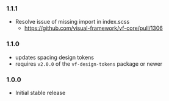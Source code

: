 ### 1.1.1

* Resolve issue of missing import in index.scss
  * https://github.com/visual-framework/vf-core/pull/1306

### 1.1.0

* updates spacing design tokens
* requires `v2.0.0` of the `vf-design-tokens` package or newer

### 1.0.0

* Initial stable release
